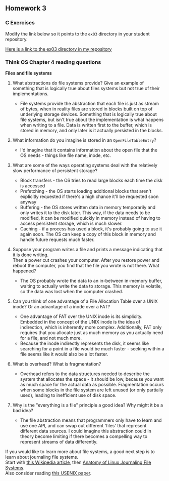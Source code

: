 ## Homework 3

### C Exercises

Modify the link below so it points to the `ex03` directory in your
student repository.

[Here is a link to the ex03 directory in my repository](https://github.com/phuston/ExercisesInC/tree/master/exercises/ex03)

### Think OS Chapter 4 reading questions

**Files and file systems**

1) What abstractions do file systems provide?  Give an example of something that is logically 
true about files systems but not true of their implementations.

    - File systems provide the abstraction that each file is just as stream of bytes, when in reality files are stored in blocks built on top of underlying storage devices. Something that is logically true about file systems, but isn't true about the implementation is what happens when writing to a file. Data is written first to the buffer, which is stored in memory, and only later is it actually persisted in the blocks.  

2) What information do you imagine is stored in an `OpenFileTableEntry`?

    - I'd imagine that it contains information about the open file that the OS needs - things like file name, inode, etc.

3) What are some of the ways operating systems deal with the relatively slow performance of persistent storage?

    - Block transfers - the OS tries to read large blocks each time the disk is accessed
    - Prefetching - the OS starts loading additional blocks that aren't explicitly requested if there's a high chance it'll be requested soon anyway
    - Buffering - the OS stores written data in memory temporarily and only writes it to the disk later. This way, if the data needs to be modified, it can be modified quickly in memory instead of having to access persistent storage, which is much slower.
    - Caching - if a process has used a block, it's probably going to use it again soon. The OS can keep a copy of this block in memory and handle future requests much faster.

4) Suppose your program writes a file and prints a message indicating that it is done writing.  
Then a power cut crashes your computer.  After you restore power and reboot the computer, you find that the 
file you wrote is not there.  What happened?

    - The OS probably wrote the data to an in-between in-memory buffer, waiting to actually write the data to storage. This memory is volatile, so the data was lost when the computer crashed.

5) Can you think of one advantage of a File Allocation Table over a UNIX inode?  Or an advantage of a inode over a FAT?

    - One advantage of FAT over the UNIX inode is its simplicity. Embedded in the concept of the UNIX inode is the idea of indirection, which is inherently more complex. Additionally, FAT only requires that you allocate just as much memory as you actually need for a file, and not much more.
    - Because the inode indirectly represents the disk, it seems like searching for a point in a file would be much faster - seeking within a file seems like it would also be a lot faster.

6) What is overhead?  What is fragmentation?

    - Overhead refers to the data structures needed to describe the system that allocates the space - it should be low, because you want as much space for the actual data as possible. Fragmentation occurs when some blocks in the file system are left unused (or only partially used), leading to inefficient use of disk space.


7) Why is the "everything is a file" principle a good idea?  Why might it be a bad idea?

    - The file abstraction means that programmers only have to learn and use one API, and can swap out different 'files' that represent different data sources. I could imagine this abstraction could in theory become limiting if there becomes a compelling way to represent streams of data differently. 

If you would like to learn more about file systems, a good next step is to learn about journaling file systems.  
Start with [this Wikipedia article](https://en.wikipedia.org/wiki/Journaling_file_system), then 
[Anatomy of Linux Journaling File Systems](http://www.ibm.com/developerworks/library/l-journaling-filesystems/index.html).  
Also consider reading [this USENIX paper](https://www.usenix.org/legacy/event/usenix05/tech/general/full_papers/prabhakaran/prabhakaran.pdf).

